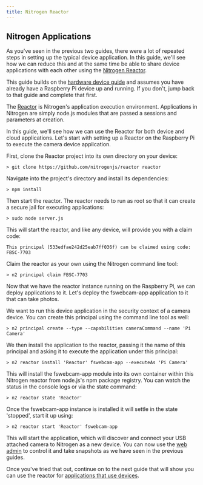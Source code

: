 ```yaml
---
title: Nitrogen Reactor
---
```


## Nitrogen Applications

As you've seen in the previous two guides, there were a lot of repeated steps in setting up the typical device application. In this guide, we'll see how we can reduce this and at the same time be able to share device applications with each other using the [Nitrogen Reactor](/docs/concepts/reactor.md).

This guide builds on the [hardware device guide](/guides/device/setup.md) and assumes you have already have a Raspberry Pi device up and running. If you don't, jump back to that guide and complete that first.

The [Reactor](/docs/concepts/reactor.md) is Nitrogen's application execution environment. Applications in Nitrogen are simply node.js modules that are passed a sessions and parameters at creation.

In this guide, we'll see how we can use the Reactor for both device and cloud applications. Let's start with setting up a Reactor on the Raspberry Pi to execute the camera device application.

First, clone the Reactor project into its own directory on your device:

`> git clone https://github.com/nitrogenjs/reactor reactor`

Navigate into the project's directory and install its dependencies:

`> npm install` 

Then start the reactor. The reactor needs to run as root so that it can create a secure jail for executing applications:

`> sudo node server.js`

This will start the reactor, and like any device, will provide you with a claim code:

`This principal (533edfae242d25eab7ff036f) can be claimed using code: FBSC-7703`

Claim the reactor as your own using the Nitrogen command line tool:

`> n2 principal claim FBSC-7703`

Now that we have the reactor instance running on the Raspberry Pi, we can deploy applications to it. Let's deploy the fswebcam-app application to it that can take photos.

We want to run this device application in the security context of a camera device. You can create this principal using the command line tool as well:

`> n2 principal create --type --capabilities cameraCommand --name 'Pi Camera'`

We then install the application to the reactor, passing it the name of this principal and asking it to execute the application under this principal:

`> n2 reactor install 'Reactor' fswebcam-app --executeAs 'Pi Camera'`

This will install the fswebcam-app module into its own container within this Nitrogen reactor from node.js's npm package registry. You can watch the status in the console logs or via the state command:

`> n2 reactor state 'Reactor'`

Once the fswebcam-app instance is installed it will settle in the state 'stopped', start it up using:

`> n2 reactor start 'Reactor' fswebcam-app`

This will start the application, which will discover and connect your USB attached camera to Nitrogen as a new device. You can now use the [web admin](https://admin.nitrogen.io) to control it and take snapshots as we have seen in the previous guides.

Once you've tried that out, continue on to the next guide that will show you can use the reactor for [applications that use devices](/guides/apps/timelapse.html).